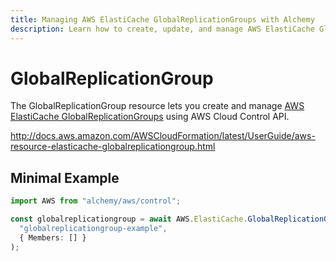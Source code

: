 ```yaml
---
title: Managing AWS ElastiCache GlobalReplicationGroups with Alchemy
description: Learn how to create, update, and manage AWS ElastiCache GlobalReplicationGroups using Alchemy Cloud Control.
---
```


# GlobalReplicationGroup

The GlobalReplicationGroup resource lets you create and manage [AWS ElastiCache GlobalReplicationGroups](https://docs.aws.amazon.com/elasticache/latest/userguide/) using AWS Cloud Control API.

http://docs.aws.amazon.com/AWSCloudFormation/latest/UserGuide/aws-resource-elasticache-globalreplicationgroup.html

## Minimal Example

```ts
import AWS from "alchemy/aws/control";

const globalreplicationgroup = await AWS.ElastiCache.GlobalReplicationGroup(
  "globalreplicationgroup-example",
  { Members: [] }
);
```

